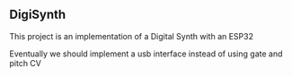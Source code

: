 ## DigiSynth

This project is an implementation of a Digital Synth with an ESP32

Eventually we should implement a usb interface instead of using gate and pitch CV